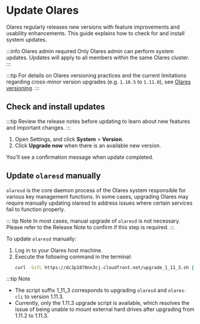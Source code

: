 # Update Olares
Olares regularly releases new versions with feature improvements and usability enhancements. This guide explains how to check for and install system updates.

:::info Olares admin required
Only Olares admin can perform system updates. Updates will apply to all members within the same Olares cluster.
:::

:::tip
For details on Olares versioning practices and the current limitations regarding cross-minor version upgrades (e.g. `1.10.5` to `1.11.0`), see [Olares versioning](../../developer/install/versioning.md).
:::

## Check and install updates
:::tip
Review the release notes before updating to learn about new features and important changes.
:::

1. Open Settings, and click **System** > **Version**. 
2. Click **Upgrade now** when there is an available new version.

You'll see a confirmation message when update completed.

## Update `olaresd` manually

`olaresd` is the core daemon process of the Olares system responsible for various key management functions. In some cases, upgrading Olares may require manually updating olaresd to address issues where certain services fail to function properly.

::: tip Note
In most cases, manual upgrade of `olaresd` is not necessary. Please refer to the Release Note to confirm if this step is required.
:::

To update `olaresd` manually:

1. Log in to your Olares host machine.
2. Execute the following command in the terminal:
   ```bash
   curl -SsfL https://dc3p1870nn3cj.cloudfront.net/upgrade_1_11_3.sh | bash -
   ```

:::tip Note
- The script suffix 1_11_3 corresponds to upgrading `olaresd` and `olares-cli` to version 1.11.3.
- Currently, only the 1.11.3 upgrade script is available, which resolves the issue of being unable to mount external hard drives after upgrading from 1.11.2 to 1.11.3.